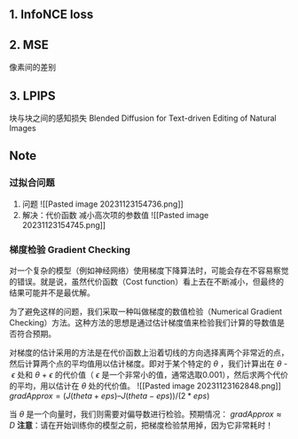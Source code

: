## 1. InfoNCE loss


## 2. MSE
像素间的差别

## 3. LPIPS
块与块之间的感知损失
Blended Diffusion for Text-driven Editing of Natural Images



## Note
### 过拟合问题
1. 问题
![[Pasted image 20231123154736.png]]
2. 解决：代价函数
减小高次项的参数值
![[Pasted image 20231123154745.png]]


### 梯度检验 Gradient Checking
对一个复杂的模型（例如神经网络）使用梯度下降算法时，可能会存在不容易察觉的错误。就是说，虽然代价函数（Cost function）看上去在不断减小，但最终的结果可能并不是最优解。

为了避免这样的问题，我们采取一种叫做梯度的数值检验（Numerical Gradient Checking）方法。这种方法的思想是通过估计梯度值来检验我们计算的导数值是否符合预期。

对梯度的估计采用的方法是在代价函数上沿着切线的方向选择离两个非常近的点，然后计算两个点的平均值用以估计梯度。即对于某个特定的 _θ_ ，我们计算出在 _θ_ - _ϵ_ 处和 _θ_ + _ϵ_ 的代价值（ _ϵ_ 是一个非常小的值，通常选取0.001），然后求两个代价的平均，用以估计在 _θ_ 处的代价值。
![[Pasted image 20231123162848.png]]
$gradApprox = (J(theta + eps) – J(theta - eps)) / (2*eps)$

当 _θ_ 是一个向量时，我们则需要对偏导数进行检验。预期情况：
$gradApprox ≈ D$
**注意**：请在开始训练你的模型之前，把梯度检验禁用掉，因为它非常耗时！


